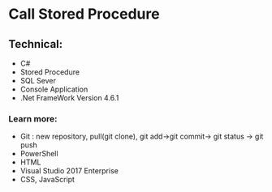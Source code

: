 # Call Stored Procedure

## Technical:
+ C#
+ Stored Procedure
+ SQL Sever
+ Console Application
+ .Net FrameWork Version 4.6.1

### Learn more:
+ Git : new repository, pull(git clone), git add->git commit-> git status -> git push
+ PowerShell
+ HTML
+ Visual Studio 2017 Enterprise
+ CSS, JavaScript
